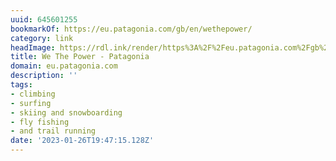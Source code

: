 ```yaml
---
uuid: 645601255
bookmarkOf: https://eu.patagonia.com/gb/en/wethepower/
category: link
headImage: https://rdl.ink/render/https%3A%2F%2Feu.patagonia.com%2Fgb%2Fen%2Fwethepower%2F
title: We The Power - Patagonia
domain: eu.patagonia.com
description: ''
tags:
- climbing
- surfing
- skiing and snowboarding
- fly fishing
- and trail running
date: '2023-01-26T19:47:15.128Z'
---
```



